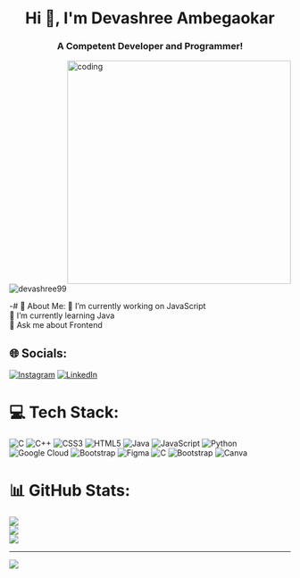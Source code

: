  
<h1 align="center">Hi 👋, I'm Devashree Ambegaokar</h1>
<h3 align="center">A Competent Developer and Programmer!</h3>
<img align="right" alt="coding" width="400" src="https://i.pinimg.com/564x/7c/2b/ac/7c2bacf83a09e8390eb6802a57d22c88.jpg">

<p align="left"> <img src="https://komarev.com/ghpvc/?username=devashree99&label=Profile%20views&color=0e75b6&style=flat" alt="devashree99" /> </p>

-# 💫 About Me:
🔭 I’m currently working on JavaScript<br>🌱 I’m currently learning Java<br>💬 Ask me about Frontend<br>


## 🌐 Socials:
[![Instagram](https://img.shields.io/badge/Instagram-%23E4405F.svg?logo=Instagram&logoColor=white)](https://instagram.com/https://instagram.com/devashree_99) [![LinkedIn](https://img.shields.io/badge/LinkedIn-%230077B5.svg?logo=linkedin&logoColor=white)](https://linkedin.com/in/https://linkedin.com/in/https://www.linkedin.com/in/devashree-ambegaokar-943aba234/) 

# 💻 Tech Stack:
![C](https://img.shields.io/badge/c-%2300599C.svg?style=for-the-badge&logo=c&logoColor=white) ![C++](https://img.shields.io/badge/c++-%2300599C.svg?style=for-the-badge&logo=c%2B%2B&logoColor=white) ![CSS3](https://img.shields.io/badge/css3-%231572B6.svg?style=for-the-badge&logo=css3&logoColor=white) ![HTML5](https://img.shields.io/badge/html5-%23E34F26.svg?style=for-the-badge&logo=html5&logoColor=white) ![Java](https://img.shields.io/badge/java-%23ED8B00.svg?style=for-the-badge&logo=java&logoColor=white) ![JavaScript](https://img.shields.io/badge/javascript-%23323330.svg?style=for-the-badge&logo=javascript&logoColor=%23F7DF1E) ![Python](https://img.shields.io/badge/python-3670A0?style=for-the-badge&logo=python&logoColor=ffdd54) ![Google Cloud](https://img.shields.io/badge/Google%20Cloud-%234285F4.svg?style=for-the-badge&logo=google-cloud&logoColor=white) ![Bootstrap](https://img.shields.io/badge/bootstrap-%23563D7C.svg?style=for-the-badge&logo=bootstrap&logoColor=white) 	![Figma](https://img.shields.io/badge/figma-%23F24E1E.svg?style=for-the-badge&logo=figma&logoColor=white) ![C](https://img.shields.io/badge/c-%2300599C.svg?style=for-the-badge&logo=c&logoColor=white) ![Bootstrap](https://img.shields.io/badge/bootstrap-%23563D7C.svg?style=for-the-badge&logo=bootstrap&logoColor=white) ![Canva](https://img.shields.io/badge/Canva-%2300C4CC.svg?style=for-the-badge&logo=Canva&logoColor=white)
# 📊 GitHub Stats:
![](https://github-readme-stats.vercel.app/api?username=devashree99&theme=dark&hide_border=false&include_all_commits=false&count_private=false)<br/>
![](https://github-readme-streak-stats.herokuapp.com/?user=devashree99&theme=dark&hide_border=false)<br/>
![](https://github-readme-stats.vercel.app/api/top-langs/?username=devashree99&theme=dark&hide_border=false&include_all_commits=false&count_private=false&layout=compact)

---
[![](https://visitcount.itsvg.in/api?id=devashree99&icon=0&color=0)](https://visitcount.itsvg.in)

<!-- Proudly created with GPRM ( https://gprm.itsvg.in ) -->
